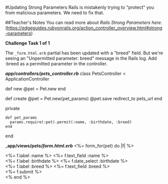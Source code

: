 #Updating Strong Parameters
Rails is mistakenly trying to "protect" you from malicious parameters.
We need to fix that.

##Teacher's Notes
You can read more about _Rails Strong Parameters here_.
(https://edgeguides.rubyonrails.org/action_controller_overview.html#strong-parameters)

**Challenge Task 1 of 1**

The `_form.html.erb` partial has been updated with a "breed" field.
But we're seeing an "Unpermitted parameter: breed" message in the Rails log.
Add :breed as a permitted parameter in the controller.

___app/controllers/pets_controller.rb___
class PetsController < ApplicationController

  def new
    @pet = Pet.new
  end

  def create
    @pet = Pet.new(pet_params)
    @pet.save
    redirect_to pets_url
  end

  private

    def pet_params
      params.require(:pet).permit(:name, :birthdate, :breed)
    end

end

___app/views/pets/_form.html.erb___
<%= form_for(pet) do |f| %>

  <div class="field">
    <%= f.label :name %>
    <%= f.text_field :name %>
  </div>

  <div class="field">
    <%= f.label :birthdate %>
    <%= f.date_select :birthdate %>
  </div>

  <div class="field">
    <%= f.label :breed %>
    <%= f.text_field :breed %>
  </div>

  <div class="actions">
    <%= f.submit %>
  </div>
<% end %>
